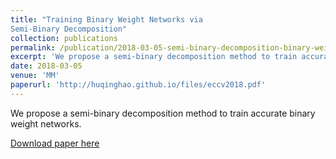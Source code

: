 ```yaml
---
title: "Training Binary Weight Networks via
Semi-Binary Decomposition"
collection: publications
permalink: /publication/2018-03-05-semi-binary-decomposition-binary-weight
excerpt: 'We propose a semi-binary decomposition method to train accurate binary weight networks.'
date: 2018-03-05
venue: 'MM'
paperurl: 'http://huqinghao.github.io/files/eccv2018.pdf'
---
```

We propose a semi-binary decomposition method to train accurate binary weight networks.

[Download paper here](http://huqinghao.github.io/files/eccv2018.pdf)

